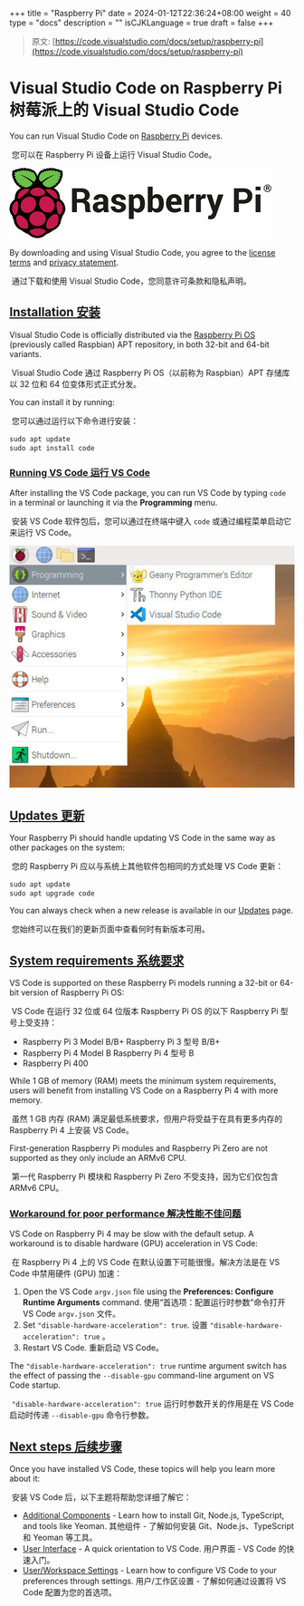 +++
title = "Raspberry Pi"
date = 2024-01-12T22:36:24+08:00
weight = 40
type = "docs"
description = ""
isCJKLanguage = true
draft = false
+++

> 原文: [https://code.visualstudio.com/docs/setup/raspberry-pi](https://code.visualstudio.com/docs/setup/raspberry-pi)

# Visual Studio Code on Raspberry Pi 树莓派上的 Visual Studio Code



You can run Visual Studio Code on [Raspberry Pi](https://www.raspberrypi.org/) devices.

​​​	您可以在 Raspberry Pi 设备上运行 Visual Studio Code。

[![Raspberry Pi Logo](./RaspberryPi_img/RPi-Logo-Landscape-Reg-SCREEN.png)](https://www.raspberrypi.org/)

By downloading and using Visual Studio Code, you agree to the [license terms](https://code.visualstudio.com/license) and [privacy statement](https://go.microsoft.com/fwlink/?LinkID=528096&clcid=0x409).

​​​	通过下载和使用 Visual Studio Code，您同意许可条款和隐私声明。

## [Installation 安装](https://code.visualstudio.com/docs/setup/raspberry-pi#_installation)

Visual Studio Code is officially distributed via the [Raspberry Pi OS](https://www.raspberrypi.org/software/operating-systems) (previously called Raspbian) APT repository, in both 32-bit and 64-bit variants.

​​​	Visual Studio Code 通过 Raspberry Pi OS（以前称为 Raspbian）APT 存储库以 32 位和 64 位变体形式正式分发。

You can install it by running:

​​​	您可以通过运行以下命令进行安装：

```
sudo apt update
sudo apt install code
```

### [Running VS Code 运行 VS Code](https://code.visualstudio.com/docs/setup/raspberry-pi#_running-vs-code)

After installing the VS Code package, you can run VS Code by typing `code` in a terminal or launching it via the **Programming** menu.

​​​	安装 VS Code 软件包后，您可以通过在终端中键入 `code` 或通过编程菜单启动它来运行 VS Code。

![Visual Studio Code under the Programming menu on Raspberry Pi](./RaspberryPi_img/vscode-under-programming.jpg)

## [Updates 更新](https://code.visualstudio.com/docs/setup/raspberry-pi#_updates)

Your Raspberry Pi should handle updating VS Code in the same way as other packages on the system:

​​​	您的 Raspberry Pi 应以与系统上其他软件包相同的方式处理 VS Code 更新：

```
sudo apt update
sudo apt upgrade code
```

You can always check when a new release is available in our [Updates](https://code.visualstudio.com/updates) page.

​​​	您始终可以在我们的更新页面中查看何时有新版本可用。

## [System requirements 系统要求](https://code.visualstudio.com/docs/setup/raspberry-pi#_system-requirements)

VS Code is supported on these Raspberry Pi models running a 32-bit or 64-bit version of Raspberry Pi OS:

​​​	VS Code 在运行 32 位或 64 位版本 Raspberry Pi OS 的以下 Raspberry Pi 型号上受支持：

- Raspberry Pi 3 Model B/B+
  Raspberry Pi 3 型号 B/B+
- Raspberry Pi 4 Model B
  Raspberry Pi 4 型号 B
- Raspberry Pi 400

While 1 GB of memory (RAM) meets the minimum system requirements, users will benefit from installing VS Code on a Raspberry Pi 4 with more memory.

​​​	虽然 1 GB 内存 (RAM) 满足最低系统要求，但用户将受益于在具有更多内存的 Raspberry Pi 4 上安装 VS Code。

First-generation Raspberry Pi modules and Raspberry Pi Zero are not supported as they only include an ARMv6 CPU.

​​​	第一代 Raspberry Pi 模块和 Raspberry Pi Zero 不受支持，因为它们仅包含 ARMv6 CPU。

### [Workaround for poor performance 解决性能不佳问题](https://code.visualstudio.com/docs/setup/raspberry-pi#_workaround-for-poor-performance)

VS Code on Raspberry Pi 4 may be slow with the default setup. A workaround is to disable hardware (GPU) acceleration in VS Code:

​​​	在 Raspberry Pi 4 上的 VS Code 在默认设置下可能很慢。解决方法是在 VS Code 中禁用硬件 (GPU) 加速：

1. Open the VS Code `argv.json` file using the **Preferences: Configure Runtime Arguments** command.
   使用“首选项：配置运行时参数”命令打开 VS Code `argv.json` 文件。
2. Set `"disable-hardware-acceleration": true`.
   设置 `"disable-hardware-acceleration": true` 。
3. Restart VS Code.
   重新启动 VS Code。

The `"disable-hardware-acceleration": true` runtime argument switch has the effect of passing the `--disable-gpu` command-line argument on VS Code startup.

​​​	 `"disable-hardware-acceleration": true` 运行时参数开关的作用是在 VS Code 启动时传递 `--disable-gpu` 命令行参数。

## [Next steps 后续步骤](https://code.visualstudio.com/docs/setup/raspberry-pi#_next-steps)

Once you have installed VS Code, these topics will help you learn more about it:

​​​	安装 VS Code 后，以下主题将帮助您详细了解它：

- [Additional Components](https://code.visualstudio.com/docs/setup/additional-components) - Learn how to install Git, Node.js, TypeScript, and tools like Yeoman.
  其他组件 - 了解如何安装 Git、Node.js、TypeScript 和 Yeoman 等工具。
- [User Interface](https://code.visualstudio.com/docs/getstarted/userinterface) - A quick orientation to VS Code.
  用户界面 - VS Code 的快速入门。
- [User/Workspace Settings](https://code.visualstudio.com/docs/getstarted/settings) - Learn how to configure VS Code to your preferences through settings.
  用户/工作区设置 - 了解如何通过设置将 VS Code 配置为您的首选项。
